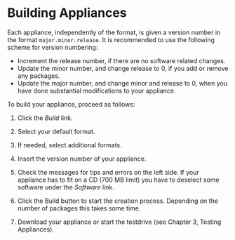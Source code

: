 # Building Appliances

Each appliance, independently of the format, is given a version number in the format `major.minor.release`. It is recommended to use the following scheme for version numbering:

* Increment the release number, if there are no software related changes.
* Update the minor number, and change release to 0, if you add or remove any packages.
* Update the major number, and change minor and release to 0, when you have done substantial modifications to your appliance.

To build your appliance, proceed as follows:

1. Click the *Build* link.

2. Select your default format.

3. If needed, select additional formats.

4. Insert the version number of your appliance.

5. Check the messages for tips and errors on the left side. If your appliance has to fit on a CD (700 MB limit) you have to deselect some software under the *Software* link.

6. Click the Build button to start the creation process. Depending on the number of packages this takes some time.

7. Download your appliance or start the testdrive (see Chapter 3, Testing Appliances).